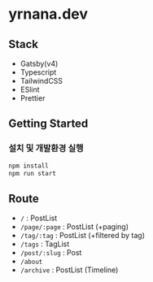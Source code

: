 # yrnana.dev

## Stack

- Gatsby(v4)
- Typescript
- TailwindCSS
- ESlint
- Prettier

## Getting Started

### 설치 및 개발환경 실행

```sh
npm install
npm run start
```

## Route

- `/` : PostList
- `/page/:page` : PostList (+paging)
- `/tag/:tag` : PostList (+filtered by tag)
- `/tags` : TagList
- `/post/:slug` : Post
- `/about`
- `/archive` : PostList (Timeline)

